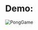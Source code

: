 # Demo:
![PongGame](https://user-images.githubusercontent.com/86531095/130309558-8099c274-3527-4519-b020-76909ec60435.gif)
